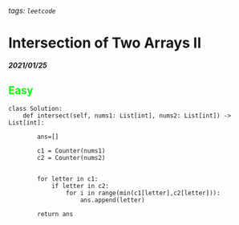 ###### tags: `leetcode`
<style>
.orange {
  color: #FFA600;
}
.green{
  color: #00FF00;
}
.red{
  color: #FF0000;
}
</style>

# Intersection of Two Arrays II
***2021/01/25***
## <span class="green">Easy</span>
```python=
class Solution:
    def intersect(self, nums1: List[int], nums2: List[int]) -> List[int]:
        
        ans=[]
        
        c1 = Counter(nums1)
        c2 = Counter(nums2)
        
        
        for letter in c1:
            if letter in c2:
                for i in range(min(c1[letter],c2[letter])):
                    ans.append(letter)
                    
        return ans
```